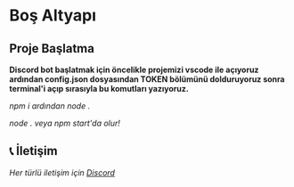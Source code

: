 # Boş Altyapı
## Proje Başlatma

**Discord bot başlatmak için öncelikle projemizi vscode ile açıyoruz ardından config.json dosyasından TOKEN bölümünü dolduruyoruz sonra terminal'i açıp sırasıyla bu komutları yazıyoruz.**

*npm i ardından node .*

*node . veya npm start'da olur!*

## 📞 İletişim
*Her türlü iletişim için [Discord](https://discord.com/users/1070795507082985524)*
